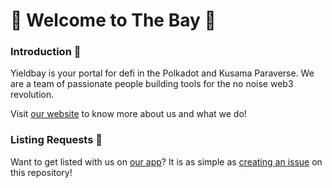 # 🌊 Welcome to The Bay 🌊

### Introduction 👋
Yieldbay is your portal for defi in the Polkadot and Kusama Paraverse. We are a team of passionate people building tools for the no noise web3 revolution.

Visit [our website](https://yieldbay.io) to know more about us and what we do!

### Listing Requests 👀
Want to get listed with us on [our app](https://list.yieldbay.io)? It is as simple as [creating an issue](https://github.com/yield-bay/listing-requests/issues/new?assignees=&labels=&template=protocol-listing.md&title=%5BName+of+protocol%5D+listing+request) on this repository!
